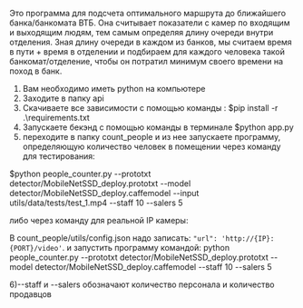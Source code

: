 Это программа для подсчета оптимального маршрута до ближайшего банка/банкомата ВТБ. Она считывает показатели с камер по входящим и выходящим людям, тем самым определяя длину очереди внутри отделения. Зная длину очереди в каждом из банков, мы считаем время в пути + время в отделении и подбираем для каждого человека такой банкомат/отделение, чтобы он потратил минимум своего времени на поход в банк.




1) Вам необходимо иметь python на компьютере
2) Заходите в папку api
3) Скачиваете все зависимости с помощью команды : $pip install -r .\requirements.txt
4) Запускаете бекэнд с помощью команды в терминале $python app.py
5) переходите в папку count_people и из нее запускаете программу, определяющую количество человек в помещении через команду для тестирования:

$python people_counter.py --prototxt detector/MobileNetSSD_deploy.prototxt --model detector/MobileNetSSD_deploy.caffemodel --input utils/data/tests/test_1.mp4 --staff 10 --salers 5 

либо через команду для реальной IP камеры:

В count_people/utils/config.json надо записать: ```"url": 'http://{IP}:{PORT}/video'```.
и запустить программу командой:
python people_counter.py --prototxt detector/MobileNetSSD_deploy.prototxt --model detector/MobileNetSSD_deploy.caffemodel --staff 10 --salers 5 


6)--staff и --salers обозначают количество персонала и количество продавцов
